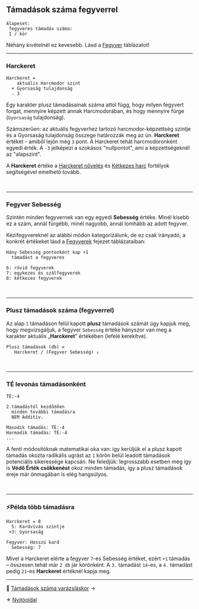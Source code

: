## Támadások száma fegyverrel

```
Alapeset:
 fegyveres támadás száma:
 1 / kör
```

Néhány kivételnél ez kevesebb. Lásd a [Fegyver](068_00_fegyverek.md) táblázatot!

---
### Harckeret

```
Harckeret = 
    aktuális Harcmodor szint
  + Gyorsaság tulajdonság
  - 3
```

Egy karakter plusz támadásainak száma attól függ, hogy milyen fegyvert forgat, mennyire képzett annak Harcmodorában, és hogy mennyire fürge (`Gyorsaság` tulajdonság).

Számszerűen: az aktuális fegyverhez tartozó harcmodor-képzettség szintje és a Gyorsaság tulajdonság összege határozzák meg az ún. **Harckeret** értéket - amiből lejön még `3` pont. A Harckeret tehát harcmodoronként egyedi érték. A `-3` jelképezi a szokásos "nullpontot", ami a képzettségeknél az "alapszint".

A **Harckeret** értéke a [Harckeret növelés](fortelyok.harci/harckeret_noveles.md) és [Kétkezes harc](fortelyok.harci/ketkezes_harc.md) fortélyok segítségével emelhető tovább.

<br />

---
### Fegyver Sebesség

Szintén minden fegyvernek van egy egyedi **Sebesség** értéke. Minél kisebb ez a szám, annál fürgébb, minél nagyobb, annál lomhább az adott fegyver.

Kézifegyvereknél az alábbi módon kategorizálunk, de ez csak irányadó, a konkrét értékeket lásd a [Fegyverek](068_00_fegyverek.md) fejezet táblázataiban:

```
Hány Sebesség pontonként kap +1
  támadást a fegyveres

6: rövid fegyverek
7: egykezes és szálfegyverek
8: kétkezes fegyverek
```

<br />

---
### Plusz támadások száma (fegyverrel)

Az alap `1` támadáson felül kapott **plusz** támadások számát úgy kapjuk meg, hogy megvizsgáljuk, a fegyver `Sebesség` értéke hányszor van meg a karakter aktuális „**Harckeret**” értékében (lefelé kerekítve).

```
Plusz támadások (db) =
   Harckeret / (Fegyver Sebesség) ↓
```

<br />

---
### TÉ levonás támadásonként

```
TÉ:-4

2.támadástól kezdődően
  minden további támadásra
  NEM Additív.
```

```
Második támadás: TÉ:-4
Harmadik támadás: TÉ:-4
...
```

A fenti módosítóknak matematikai oka van: így kerüljük el a plusz kapott támadás okozta radikális ugrást az `1` körön belül leadott támadások potenciális sikeressége kapcsán. Ne feledjük: legrosszabb esetben még így is **Védő Érték csökkenést** okoz minden támadás, így a plusz támadások ereje már önmagában is elég hangsúlyos.

<br />

---
### ⚡Példa több támadásra

```
Harckeret = 8
  5: Kardvívás szintje
 +3: Gyorsaság

Fegyver: Hosszú kard
  Sebesség: 7
```

Mivel a Harckeret elérte a fegyver `7`-es Sebesség értéket, ezért `+1` támadás – összesen tehát már `2 db` jár körönként. A `3.` támadást `14`-es, a `4.` támadást pedig `21`-es **Harckeret** értéknél kapja meg.

---

🔗 [Támadások száma varázsláskor](063_05_tamadasok_szama_varazslaskor.md) →

⚜️ [Nyitóoldal](start.md#6-harcrendszer-%EF%B8%8F)
